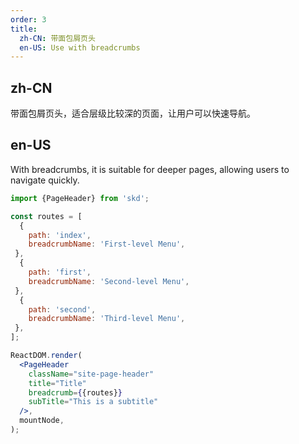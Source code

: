 ```yaml
---
order: 3
title:
  zh-CN: 带面包屑页头
  en-US: Use with breadcrumbs
---
```


## zh-CN

带面包屑页头，适合层级比较深的页面，让用户可以快速导航。

## en-US

With breadcrumbs, it is suitable for deeper pages, allowing users to navigate quickly.

```jsx
import {PageHeader} from 'skd';

const routes = [
  {
    path: 'index',
    breadcrumbName: 'First-level Menu',
 },
  {
    path: 'first',
    breadcrumbName: 'Second-level Menu',
 },
  {
    path: 'second',
    breadcrumbName: 'Third-level Menu',
 },
];

ReactDOM.render(
  <PageHeader
    className="site-page-header"
    title="Title"
    breadcrumb={{routes}}
    subTitle="This is a subtitle"
  />,
  mountNode,
);
```
